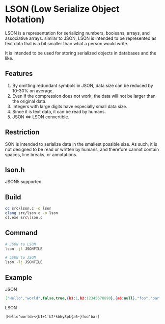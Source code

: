 # LSON (Low Serialize Object Notation)

LSON is a representation for serializing numbers, booleans, arrays, and associative arrays. similar to JSON, LSON is intended to be represented as text data that is a bit smaller than what a person would write.

It is intended to be used for storing serialized objects in databases and the like.

## Features

1. By omitting redundant symbols in JSON, data size can be reduced by 10-30% on average.
2. Even if the compression does not work, the data will not be larger than the original data.
3. Integers with large digits have especially small data size.
4. Since it is text data, it can be read by humans.
5. JSON <=> LSON convertible.

## Restriction

SON is intended to serialize data in the smallest possible size. As such, it is not designed to be read or written by humans, and therefore cannot contain spaces, line breaks, or annotations.

## lson.h

JSON5 supported.


## Build

```sh
cc src/lson.c -o lson
clang src/lson.c -o lson
cl.exe src\lson.c
```

## Command

```sh
# JSON to LSON
lson -jl JSONFILE

# LSON to JSON
lson -lj JSONFILE
```

## Example

JSON
```json
["Hello","world",false,true,{b1:1,b2:12345678890},{a6:null},"foo","bar"]
```
LSON
```
[Hello'world><{b1+1'b2*kbhy8pL{a6~}foo'bar]
```
